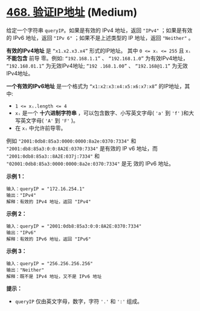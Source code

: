 # [468. 验证IP地址][link] (Medium)

[link]: https://leetcode.cn/problems/validate-ip-address/

给定一个字符串 `queryIP`。如果是有效的 IPv4 地址，返回 `"IPv4"` ；如果是有效的 IPv6 地址，返回 `"IPv
6"` ；如果不是上述类型的 IP 地址，返回 `"Neither"` 。

**有效的IPv4地址** 是 `“x1.x2.x3.x4”` 形式的IP地址。 其中 `0 <= xᵢ <= 255` 且 `xᵢ` **不能包含** 前导
零。例如: `“192.168.1.1”` 、 `“192.168.1.0”` 为有效IPv4地址， `“192.168.01.1”` 为无效IPv4地址; `“192
.168.1.00”` 、 `“192.168@1.1”` 为无效IPv4地址。

**一个有效的IPv6地址** 是一个格式为 `“x1:x2:x3:x4:x5:x6:x7:x8”` 的IP地址，其中:

- `1 <= xᵢ.length <= 4`
- `xᵢ` 是一个 **十六进制字符串** ，可以包含数字、小写英文字母( `'a'` 到 `'f'` )和大写英文字母( `'A'`
到 `'F'` )。
- 在 `xᵢ` 中允许前导零。

例如 `"2001:0db8:85a3:0000:0000:8a2e:0370:7334"` 和 `"2001:db8:85a3:0:0:8A2E:0370:7334"` 是有效的 IP
v6 地址，而 `"2001:0db8:85a3::8A2E:037j:7334"` 和 `"02001:0db8:85a3:0000:0000:8a2e:0370:7334"` 是无
效的 IPv6 地址。

**示例 1：**

```
输入：queryIP = "172.16.254.1"
输出："IPv4"
解释：有效的 IPv4 地址，返回 "IPv4"
```

**示例 2：**

```
输入：queryIP = "2001:0db8:85a3:0:0:8A2E:0370:7334"
输出："IPv6"
解释：有效的 IPv6 地址，返回 "IPv6"
```

**示例 3：**

```
输入：queryIP = "256.256.256.256"
输出："Neither"
解释：既不是 IPv4 地址，又不是 IPv6 地址
```

**提示：**

- `queryIP` 仅由英文字母，数字，字符 `'.'` 和 `':'` 组成。
